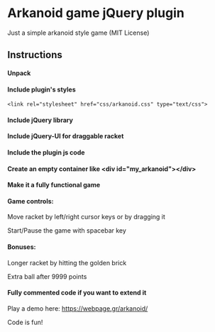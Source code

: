# Arkanoid game jQuery plugin 

Just a simple arkanoid style game (MIT License)

## Instructions 

#### Unpack  

#### Include plugin's styles

`<link rel="stylesheet" href="css/arkanoid.css" type="text/css">`

#### Include jQuery library

<script type="text/javascript" src="http://ajax.googleapis.com/ajax/libs/jquery/1.8/jquery.js"></script>

#### Include jQuery-UI for draggable racket

<script type="text/javascript" src="js/jquery-ui.min.js"></script>

#### Include the plugin js code

<script type="text/javascript" src="js/arkanoid.js"></script>

#### Create an empty container like &#x3C;div id=&#x22;my_arkanoid&#x22;&#x3E;&#x3C;/div&#x3E;

#### Make it a fully functional game

<script type="text/javascript">
	$(document).ready(function () {
		$('#my_arkanoid').arkanoid();
	});
</script>

#### Game controls: 

Move racket by left/right cursor keys or by dragging it

Start/Pause the game with spacebar key

#### Bonuses:

Longer racket by hitting the golden brick

Extra ball after 9999 points

#### Fully commented code if you want to extend it

Play a demo here:
https://webpage.gr/arkanoid/

Code is fun!  
